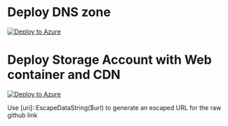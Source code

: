 # Deploy DNS zone

[![Deploy to Azure](https://aka.ms/deploytoazurebutton)](https://portal.azure.com/#create/Microsoft.Template/uri/https%3A%2F%2Fraw.githubusercontent.com%2Frvdwegen%2FdeployAztest%2Fmain%2FAzDNSdeploy.json)

# Deploy Storage Account with Web container and CDN

[![Deploy to Azure](https://aka.ms/deploytoazurebutton)](https://portal.azure.com/#create/Microsoft.Template/uri/https%3A%2F%2Fraw.githubusercontent.com%2Frvdwegen%2FdeployAztest%2Fmain%2FAzStorageWebDeploy.json)

Use [uri]::EscapeDataString($url) to generate an escaped URL for the raw github link
